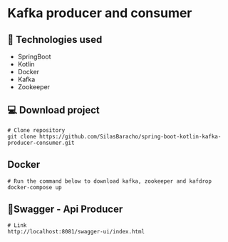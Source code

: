 # Kafka producer and consumer

## 🔧 Technologies used

* SpringBoot
* Kotlin
* Docker
* Kafka
* Zookeeper

## 💻 Download project
```
# Clone repository
git clone https://github.com/SilasBaracho/spring-boot-kotlin-kafka-producer-consumer.git
```

## Docker 

```
# Run the command below to download kafka, zookeeper and kafdrop
docker-compose up
```

## 📄Swagger - Api Producer

```
# Link
http://localhost:8081/swagger-ui/index.html
````

